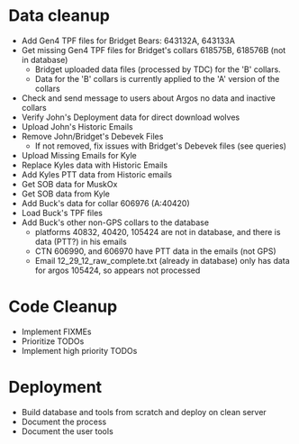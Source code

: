 
# Data cleanup

* Add Gen4 TPF files for Bridget Bears: 643132A, 643133A
* Get missing Gen4 TPF files for Bridget's collars 618575B, 618576B
  (not in database)
  - Bridget uploaded data files (processed by TDC) for the 'B' collars.
  - Data for the 'B' collars is currently applied to the 'A' version of the
	  collars
* Check and send message to users about Argos no data and inactive collars
* Verify John's Deployment data for direct download wolves
* Upload John's Historic Emails
* Remove John/Bridget's Debevek Files
  - If not removed, fix issues with Bridget's Debevek files (see queries)
* Upload Missing Emails for Kyle
* Replace Kyles data with Historic Emails
* Add Kyles PTT data from Historic emails
* Get SOB data for MuskOx
* Get SOB data from Kyle
* Add Buck's data for collar 606976 (A:40420)
* Load Buck's TPF files
* Add Buck's other non-GPS collars to the database
	- platforms 40832, 40420, 105424 are not in database, and there is data
	  (PTT?) in his emails
	- CTN 606990, and 606970 have PTT data in the emails (not GPS)
	- Email 12_29_12_raw_complete.txt (already in database) only has data for
	  argos 105424, so appears not processed


# Code Cleanup

* Implement FIXMEs
* Prioritize TODOs
* Implement high priority TODOs


# Deployment

* Build database and tools from scratch and deploy on clean server
* Document the process
* Document the user tools
